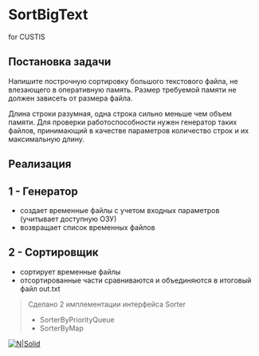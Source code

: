 # SortBigText
for CUSTIS

## Постановка задачи

Напишите построчную сортировку большого текстового файла, не влезающего в оперативную память. Размер требуемой памяти не должен зависеть от размера файла.

Длина строки разумная, одна строка сильно меньше чем объем памяти.
Для проверки работоспособности нужен генератор таких файлов, принимающий в качестве параметров количество строк и их максимальную длину.

## Реализация
## 1 - Генератор 
- создает временные файлы с учетом входных параметров (учитывает доступную ОЗУ)
- возвращает список временных файлов

## 2 - Сортировщик
- сортирует временные файлы
- отсортированные части сравниваются и объединяются в итоговый файл out.txt

> Сделано 2 имплементации интерфейса Sorter
> - SorterByPriorityQueue
> - SorterByMap

[![N|Solid](https://i.ibb.co/0J3bqdZ/sortbigtext.png)](https://github.com/nikm31/SortBigText)
